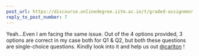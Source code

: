 ```yaml
---
post_url: https://discourse.onlinedegree.iitm.ac.in/t/graded-assignment-6/169283/8
reply_to_post_number: 7
---
```

Yeah…Even I am facing the same issue. Out of the 4 options provided, 3 options are correct in my case both for Q1 & Q2, but both these questions are single-choice questions. Kindly look into it and help us out [@carlton](/u/carlton) !